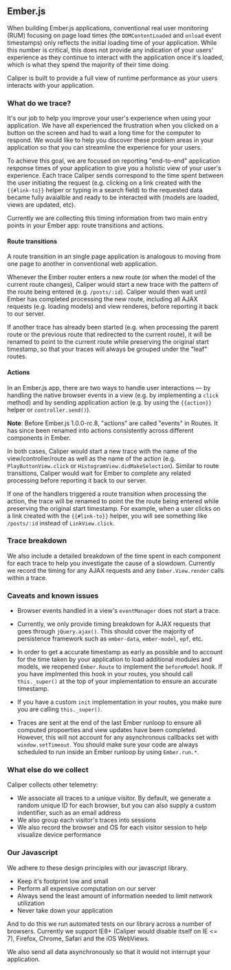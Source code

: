 ## Ember.js

When building Ember.js applications, conventional real user monitoring (RUM) focusing on page load times (the `DOMContentLoaded` and `onload` event timestamps) only reflects the initial loading time of your application.
While this number is critical, this does not provide any indication of your users' experience as they continue to interact with the application once it's loaded, which is what they spend the majority of their time doing.

Caliper is built to provide a full view of runtime performance as your users interacts with your application.

### What do we trace?

It's our job to help you improve your user's experience when using your application.
We have all experienced the frustration when you clicked on a button on the screen and had to wait a long time for the computer to respond.
We would like to help you discover these problem areas in your application so that you can streamline the experience for your users.

To achieve this goal, we are focused on reporting "end-to-end" application response times of your application to give you a holistic view of your user's experience. Each trace Caliper sends correspond to the time spent between the user initiating the request (e.g. clicking on a link created with the `{{#link-to}}` helper or typing in a search field) to the requested data became fully avaialble and ready to be interacted with (models are loaded, views are updated, etc).

Currently we are collecting this timing information from two main entry points in your Ember app: route transitions and actions.

#### <i class="ss-signpost"></i> Route transitions

A route transition in an single page application is analogous to moving from one page to another in conventional web application.

Whenever the Ember router enters a new route (or when the model of the current route changes), Caliper would start a new trace with the pattern of the route being entered (e.g. `/posts/:id`). Caliper would then wait until Ember has completed processing the new route, including all AJAX requests (e.g. loading models) and view renderes, before reporting it back to our server.

If another trace has already been started (e.g. when processing the parent route or the previous route that redirected to the current route), it will be renamed to point to the current route while preserving the original start timestamp, so that your traces will always be grouped under the "leaf" routes.

#### <i class="ss-cursor"></i> Actions

In an Ember.js app, there are two ways to handle user interactions &mdash; by handling the native browser events in a view (e.g. by implementing a `click` method) and by sending application action (e.g. by using the `{{action}}` helper or `controller.send()`).

**Note**: Before Ember.js 1.0.0-rc.8, "actions" are called "events" in Routes. It has since been renamed into actions consistently across different components in Ember.

In both cases, Caliper would start a new trace with the name of the view/controller/route as well as the name of the action (e.g. `PlayButtonView.click` or `HistogramView.didMakeSelection`). Similar to route transitions, Caliper would wait for Ember to complete any related processing before reporting it back to our server.

If one of the handlers triggered a route transition when processing the action, the trace will be renamed to point the the route being entered while preserving the original start timestamp. For example, when a user clicks on a link created with the `{{#link-to}}` helper, you will see something like `/posts/:id` instead of `LinkView.click`.

### Trace breakdown

We also include a detailed breakdown of the time spent in each component for each trace to help you investigate the cause of a slowdown.
Currently we record the timing for any AJAX requests and any `Ember.View.render` calls within a trace.

### Caveats and known issues

  - Browser events handled in a view's `eventManager` does not start a trace.

  - Currently, we only provide timing breakdown for AJAX requests that goes through `jQuery.ajax()`. This should cover the majority of persistence framework such as `ember-data`, `ember-model`, `epf`, etc.

  - In order to get a accurate timestamp as early as possible and to account for the time taken by your application to load additional modules and models, we reopened `Ember.Route` to implement the `beforeModel` hook. If you have implmented this hook in your routes, you should call `this._super()` at the top of your implementation to ensure an accurate timestamp.

  - If you have a custom `init` implementation in your routes, you make sure you are calling `this._super()`.

  - Traces are sent at the end of the last Ember runloop to ensure all computed propoerties and view updates have been completed. However, this will not account for any asynchronous callbacks set with `window.setTimeout`. You should make sure your code are always scheduled to run inside an Ember runloop by using `Ember.run.*`.

### What else do we collect

Caliper collects other telemetry:

  - We associate all traces to a unique visitor. By default, we generate a random unique ID for each browser, but you can also supply a custom indentifier, such as an email address
  - We also group each visitor's traces into sessions
  - We also record the browser and OS for each visitor session to help visualize device performance

### Our Javascript

We adhere to these design principles with our javascript library.

  - Keep it's footprint low and small
  - Perform all expensive computation on our server
  - Always send the least amount of information needed to limit network utilization
  - Never take down your application

And to do this we run automated tests on our library across a number of browsers. Currently we support IE8+ (Caliper would disable itself on IE <= 7), Firefox, Chrome, Safari and the iOS WebViews.

We also send all data asynchronously so that it would not interrupt your application.
